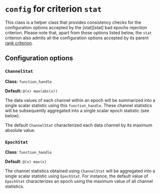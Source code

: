 `config` for criterion `stat`
===

This class is a helper class that provides consistency checks for the
configuration options accepted by the [stat][stat] bad epochs rejection
criterion. Please note that, apart from those options listed below, the 
`stat` criterion also admits all the configuration options accepted by 
its parent [rank criterion][rank].

[var]: ./README.md
[rank]: ../+rank/README.md


## Configuration options

### `ChannelStat`

__Class:__ `function_handle`

__Default:__ `@(x) max(abs(x))`

The data values of each channel within an epoch will be summarized into a
single scalar statistic using this `function_handle`. These channel
statistics will be subsequently aggregated into a single scalar epoch
 statistic (see below).

The default `ChannelStat` characterized each data channel by its maximum 
absolute value.



### `EpochStat`

__Class__: `function_handle`

__Default__: `@(x) max(x)`

The channel statistics obtained using `ChannelStat` will be aggregated 
into a single scalar statistic using `EpochStat`. For instance, the 
default value of `EpochStat` characterizes an epoch using the maximum value
of all channel statistics. 